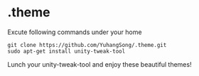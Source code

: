# .theme

Excute following commands under your home
```
git clone https://github.com/YuhangSong/.theme.git
sudo apt-get install unity-tweak-tool
```

Lunch your unity-tweak-tool and enjoy these beautiful themes!
